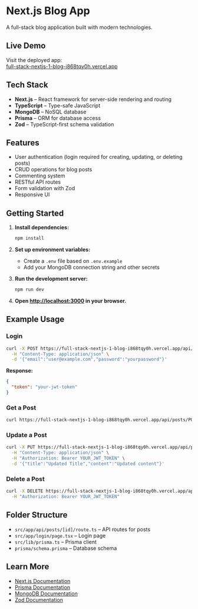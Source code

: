 # Next.js Blog App

A full-stack blog application built with modern technologies.

##  Live Demo

Visit the deployed app:  
[full-stack-nextjs-1-blog-i868tqy0h.vercel.app](https://full-stack-nextjs-1-blog-i868tqy0h.vercel.app)

## Tech Stack

- **Next.js** – React framework for server-side rendering and routing
- **TypeScript** – Type-safe JavaScript
- **MongoDB** – NoSQL database
- **Prisma** – ORM for database access
- **Zod** – TypeScript-first schema validation

##  Features

- User authentication (login required for creating, updating, or deleting posts)
- CRUD operations for blog posts
- Commenting system
- RESTful API routes
- Form validation with Zod
- Responsive UI

##  Getting Started

1. **Install dependencies:**
   ```bash
   npm install
   ```

2. **Set up environment variables:**
   - Create a `.env` file based on `.env.example`
   - Add your MongoDB connection string and other secrets

3. **Run the development server:**
   ```bash
   npm run dev
   ```

4. **Open [http://localhost:3000](http://localhost:3000) in your browser.**

## Example Usage

### Login

```bash
curl -X POST https://full-stack-nextjs-1-blog-i868tqy0h.vercel.app/api/auth/login \
  -H "Content-Type: application/json" \
  -d '{"email":"user@example.com","password":"yourpassword"}'
```

**Response:**
```json
{
  "token": "your-jwt-token"
}
```

### Get a Post

```bash
curl https://full-stack-nextjs-1-blog-i868tqy0h.vercel.app/api/posts/POST_ID
```

### Update a Post

```bash
curl -X PUT https://full-stack-nextjs-1-blog-i868tqy0h.vercel.app/api/posts/POST_ID \
  -H "Content-Type: application/json" \
  -H "Authorization: Bearer YOUR_JWT_TOKEN" \
  -d '{"title":"Updated Title","content":"Updated content"}'
```

### Delete a Post

```bash
curl -X DELETE https://full-stack-nextjs-1-blog-i868tqy0h.vercel.app/api/posts/POST_ID \
  -H "Authorization: Bearer YOUR_JWT_TOKEN"
```

##  Folder Structure

- `src/app/api/posts/[id]/route.ts` – API routes for posts
- `src/app/login/page.tsx` – Login page
- `src/lib/prisma.ts` – Prisma client
- `prisma/schema.prisma` – Database schema

##  Learn More

- [Next.js Documentation](https://nextjs.org/docs)
- [Prisma Documentation](https://www.prisma.io/docs)
- [MongoDB Documentation](https://www.mongodb.com/docs/)
- [Zod Documentation](https://zod.dev/)
